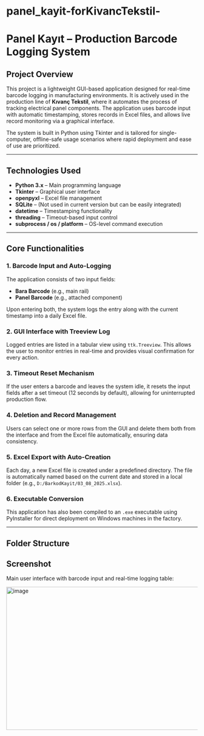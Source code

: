 # panel_kayit-forKivancTekstil-
# Panel Kayıt – Production Barcode Logging System

## Project Overview

This project is a lightweight GUI-based application designed for real-time barcode logging in manufacturing environments. It is actively used in the production line of **Kıvanç Tekstil**, where it automates the process of tracking electrical panel components. The application uses barcode input with automatic timestamping, stores records in Excel files, and allows live record monitoring via a graphical interface.

The system is built in Python using Tkinter and is tailored for single-computer, offline-safe usage scenarios where rapid deployment and ease of use are prioritized.

---

## Technologies Used

- **Python 3.x** – Main programming language
- **Tkinter** – Graphical user interface
- **openpyxl** – Excel file management
- **SQLite** – (Not used in current version but can be easily integrated)
- **datetime** – Timestamping functionality
- **threading** – Timeout-based input control
- **subprocess / os / platform** – OS-level command execution

---

## Core Functionalities

### 1. Barcode Input and Auto-Logging
The application consists of two input fields:
- **Bara Barcode** (e.g., main rail)
- **Panel Barcode** (e.g., attached component)

Upon entering both, the system logs the entry along with the current timestamp into a daily Excel file.

### 2. GUI Interface with Treeview Log
Logged entries are listed in a tabular view using `ttk.Treeview`. This allows the user to monitor entries in real-time and provides visual confirmation for every action.

### 3. Timeout Reset Mechanism
If the user enters a barcode and leaves the system idle, it resets the input fields after a set timeout (12 seconds by default), allowing for uninterrupted production flow.

### 4. Deletion and Record Management
Users can select one or more rows from the GUI and delete them both from the interface and from the Excel file automatically, ensuring data consistency.

### 5. Excel Export with Auto-Creation
Each day, a new Excel file is created under a predefined directory. The file is automatically named based on the current date and stored in a local folder (e.g., `D:/BarkodKayit/03_08_2025.xlsx`).

### 6. Executable Conversion
This application has also been compiled to an `.exe` executable using PyInstaller for direct deployment on Windows machines in the factory.

---

## Folder Structure


## Screenshot
Main user interface with barcode input and real-time logging table:

<img width="897" height="377" alt="image" src="https://github.com/user-attachments/assets/2821094f-8bcb-48cc-8364-a2ac93172a2c" />
